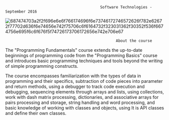                                               Software Technologies - September 2016

![687474703a2f2f696e6e6f766174696f6e73746172746572626f782e62672f77702d636f6e74656e742f75706c6f6164732f323031362f30352f536f6674756e695f6c6f676f5f74726173706172656e742e706e67](https://user-images.githubusercontent.com/17788920/56461554-9b7add00-63bd-11e9-8f83-b61f301f76d4.png)

                                                     About the course
The "Programming Fundamentals" course extends the up-to-date beginnings of programming code from the "Programming Basics" course and introduces basic programming techniques and tools beyond the writing of simple programming constructs.

The course encompasses familiarization with the types of data in programming and their specifics, subtraction of code pieces into parameter and return methods, using a debugger to track code execution and debugging, sequencing elements through arrays and lists, using collections, work with dash matrix processing, dictionaries, and associative arrays for pairs processing and storage, string handling and word processing, and basic knowledge of working with classes and objects, using It is API classes and define their own classes.
